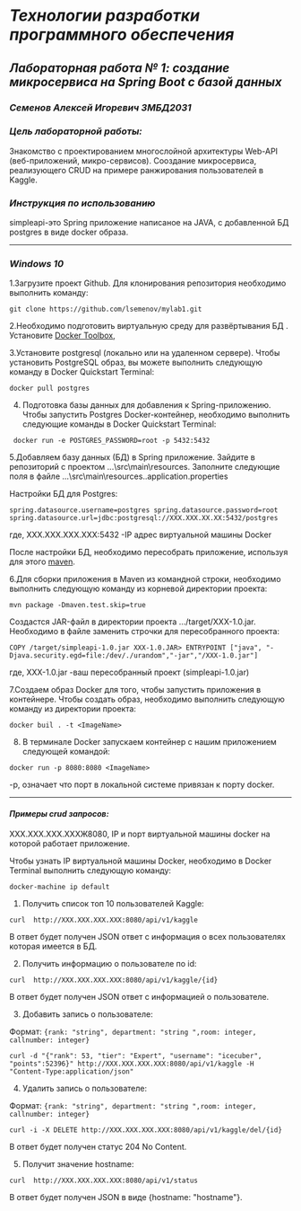 # *Технологии разработки программного обеспечения*
## *Лабораторная работа № 1: создание микросервиса на Spring Boot с базой данных*
### *Семенов Алексей Игоревич ЗМБД2031*
### *Цель лабораторной работы:*
Знакомство с проектированием многослойной архитектуры Web-API (веб-приложений, микро-сервисов).
Сооздание микросервиса, реализующего CRUD  на примере ранжирования пользователей в Kaggle.
### *Инструкция по использованию*
simpleapi-это Spring приложение написаное на JAVA, с добавленной БД postgres в виде docker образа.

---
### *Windows 10*

1.Загрузите проект Github. Для клонирования репозитория необходимо выполнить команду:


`git clone https://github.com/lsemenov/mylab1.git`


2.Необходимо подготовить виртуальную среду для развёртывания БД . Установите [Docker Toolbox](https://github.com/docker/toolbox/releases), 


3.Установите postgresql  (локально или на удаленном сервере). Чтобы установить PostgreSQL образ, вы можете выполнить следующую команду в Docker Quickstart Terminal:


`docker pull postgres`


4. Подготовка базы данных для добавления к Spring-приложению. Чтобы запустить Postgres Docker-контейнер, необходимо выполнить следующие команды в Docker Quickstart Terminal:

` docker run -e POSTGRES_PASSWORD=root -p 5432:5432`


5.Добавляем базу данных (БД) в Spring приложение. Зайдите в репозиторий с проектом ...\src\main\resources. Заполните следующие поля в файле ...\src\main\resources..application.properties

Настройки БД для Postgres:


`spring.datasource.username=postgres
spring.datasource.password=root
spring.datasource.url=jdbc:postgresql://XXX.XXX.XX.XX:5432/postgres`

где, XXX.XXX.XXX.XXX:5432 -IP адрес виртуальной машины Docker

После настройки БД, необходимо пересобрать приложение, используя для этого [maven](https://maven.apache.org/download.cgi). 

6.Для сборки приложения в Maven из командной строки, необходимо выполнить следующую команду из корневой директории проекта:


`mvn package -Dmaven.test.skip=true`
  
  
  Создастся JAR-файл в директории проекта .../target/XXX-1.0.jar. Необходимо в файле <Dockerfile> заменить строчки для пересобранного проекта:
  
`COPY /target/simpleapi-1.0.jar XXX-1.0.JAR>
ENTRYPOINT ["java", "-Djava.security.egd=file:/dev/./urandom","-jar","/XXX-1.0.jar"]`


где, XXX-1.0.jar -ваш пересобранный проект (simpleapi-1.0.jar)
  

7.Создаем образ Docker для того, чтобы запустить приложения в контейнере. Чтобы создать образ, необходимо выполнить следующую команду из директории проекта:


`docker buil . -t <ImageName>`


8. В терминале Docker запускаем контейнер с нашим приложением следующей командой:


`docker run -p 8080:8080 <ImageName>`
  
  
  -p, означает что порт в локальной системе привязан к порту  docker.
  
  ---

#### *Примеры crud запросов:*

XXX.XXX.XXX.XXXЖ8080, IP и порт виртуальной машины  docker на которой работает приложение.

Чтобы узнать IP виртуальной машины Docker, необходимо в Docker Terminal выполнить следующую команду:


`docker-machine ip default`


1. Получить список топ 10 пользователей Kaggle:


`curl  http://XXX.XXX.XXX.XXX:8080/api/v1/kaggle`

В ответ будет получен JSON ответ с информация о всех пользователях которая имеется в БД.


2. Получить информацию о пользователе по id:


`curl  http://XXX.XXX.XXX.XXX:8080/api/v1/kaggle/{id} `


В ответ будет получен JSON ответ с информацией о пользователе.


3. Добавить запись о пользователе:

Формат: `{rank: "string", department: "string ",room: integer, callnumber: integer}`


`curl -d "{"rank": 53, "tier": "Expert", "username": "icecuber", "points":52396}" http://XXX.XXX.XXX.XXX:8080/api/v1/kaggle -H "Content-Type:application/json"`


4. Удалить запись о пользователе:

Формат: `{rank: "string", department: "string ",room: integer, callnumber: integer}`

`curl -i -X DELETE http://XXX.XXX.XXX.XXX:8080/api/v1/kaggle/del/{id}`


В ответ будет получен статус 204 No Content.


5. Получит значение hostname:


`curl  http://XXX.XXX.XXX.XXX:8080/api/v1/status` 

В ответ будет получен JSON в виде {hostname: "hostname"}.

